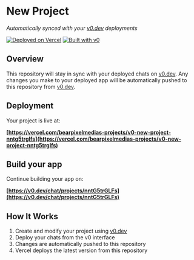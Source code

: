 # New Project

*Automatically synced with your [v0.dev](https://v0.dev) deployments*

[![Deployed on Vercel](https://img.shields.io/badge/Deployed%20on-Vercel-black?style=for-the-badge&logo=vercel)](https://vercel.com/bearpixelmedias-projects/v0-new-project-nntg5trglfs)
[![Built with v0](https://img.shields.io/badge/Built%20with-v0.dev-black?style=for-the-badge)](https://v0.dev/chat/projects/nntG5trGLFs)

## Overview

This repository will stay in sync with your deployed chats on [v0.dev](https://v0.dev).
Any changes you make to your deployed app will be automatically pushed to this repository from [v0.dev](https://v0.dev).

## Deployment

Your project is live at:

**[https://vercel.com/bearpixelmedias-projects/v0-new-project-nntg5trglfs](https://vercel.com/bearpixelmedias-projects/v0-new-project-nntg5trglfs)**

## Build your app

Continue building your app on:

**[https://v0.dev/chat/projects/nntG5trGLFs](https://v0.dev/chat/projects/nntG5trGLFs)**

## How It Works

1. Create and modify your project using [v0.dev](https://v0.dev)
2. Deploy your chats from the v0 interface
3. Changes are automatically pushed to this repository
4. Vercel deploys the latest version from this repository